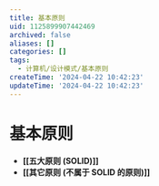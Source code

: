 ```yaml
---
title: 基本原则
uid: 1125899907442469
archived: false
aliases: []
categories: []
tags:
  - 计算机/设计模式/基本原则
createTime: '2024-04-22 10:42:23'
updateTime: '2024-04-22 10:42:23'
---
```


# 基本原则

- **[[五大原则 (SOLID)]]**
- **[[其它原则 (不属于 SOLID 的原则)]]**
